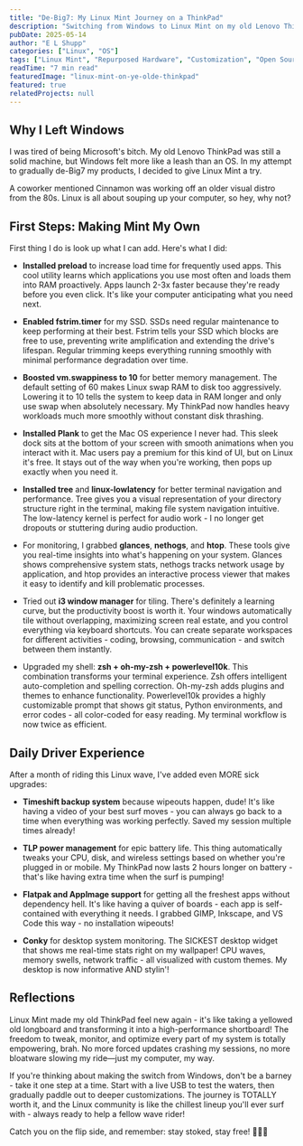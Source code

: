```yaml
---
title: "De-Big7: My Linux Mint Journey on a ThinkPad"
description: "Switching from Windows to Linux Mint on my old Lenovo ThinkPad, and the radical upgrades that transformed my computing experience. Let's get schwifty with the aftermarket add-ons bb!"
pubDate: 2025-05-14
author: "E L Shupp"
categories: ["Linux", "OS"]
tags: ["Linux Mint", "Repurposed Hardware", "Customization", "Open Source", "Productivity", "System Optimization"]
readTime: "7 min read"
featuredImage: "linux-mint-on-ye-olde-thinkpad"
featured: true
relatedProjects: null
---
```


## Why I Left Windows

I was tired of being Microsoft's bitch. My old Lenovo ThinkPad was still a solid machine, but Windows felt more like a leash than an OS. In my attempt to gradually de-Big7 my products, I decided to give Linux Mint a try.

A coworker mentioned Cinnamon was working off an older visual distro from the 80s. Linux is all about souping up your computer, so hey, why not?

## First Steps: Making Mint My Own

First thing I do is look up what I can add. Here's what I did:

- **Installed preload** to increase load time for frequently used apps. This cool utility learns which applications you use most often and loads them into RAM proactively. Apps launch 2-3x faster because they're ready before you even click. It's like your computer anticipating what you need next.

- **Enabled fstrim.timer** for my SSD. SSDs need regular maintenance to keep performing at their best. Fstrim tells your SSD which blocks are free to use, preventing write amplification and extending the drive's lifespan. Regular trimming keeps everything running smoothly with minimal performance degradation over time.

- **Boosted vm.swappiness to 10** for better memory management. The default setting of 60 makes Linux swap RAM to disk too aggressively. Lowering it to 10 tells the system to keep data in RAM longer and only use swap when absolutely necessary. My ThinkPad now handles heavy workloads much more smoothly without constant disk thrashing.

- **Installed Plank** to get the Mac OS experience I never had. This sleek dock sits at the bottom of your screen with smooth animations when you interact with it. Mac users pay a premium for this kind of UI, but on Linux it's free. It stays out of the way when you're working, then pops up exactly when you need it.

- **Installed tree** and **linux-lowlatency** for better terminal navigation and performance. Tree gives you a visual representation of your directory structure right in the terminal, making file system navigation intuitive. The low-latency kernel is perfect for audio work - I no longer get dropouts or stuttering during audio production.

- For monitoring, I grabbed **glances**, **nethogs**, and **htop**. These tools give you real-time insights into what's happening on your system. Glances shows comprehensive system stats, nethogs tracks network usage by application, and htop provides an interactive process viewer that makes it easy to identify and kill problematic processes.

- Tried out **i3 window manager** for tiling. There's definitely a learning curve, but the productivity boost is worth it. Your windows automatically tile without overlapping, maximizing screen real estate, and you control everything via keyboard shortcuts. You can create separate workspaces for different activities - coding, browsing, communication - and switch between them instantly.

- Upgraded my shell: **zsh + oh-my-zsh + powerlevel10k**. This combination transforms your terminal experience. Zsh offers intelligent auto-completion and spelling correction. Oh-my-zsh adds plugins and themes to enhance functionality. Powerlevel10k provides a highly customizable prompt that shows git status, Python environments, and error codes - all color-coded for easy reading. My terminal workflow is now twice as efficient.

## Daily Driver Experience

After a month of riding this Linux wave, I've added even MORE sick upgrades:

- **Timeshift backup system** because wipeouts happen, dude! It's like having a video of your best surf moves - you can always go back to a time when everything was working perfectly. Saved my session multiple times already!

- **TLP power management** for epic battery life. This thing automatically tweaks your CPU, disk, and wireless settings based on whether you're plugged in or mobile. My ThinkPad now lasts 2 hours longer on battery - that's like having extra time when the surf is pumping!

- **Flatpak and AppImage support** for getting all the freshest apps without dependency hell. It's like having a quiver of boards - each app is self-contained with everything it needs. I grabbed GIMP, Inkscape, and VS Code this way - no installation wipeouts!

- **Conky** for desktop system monitoring. The SICKEST desktop widget that shows me real-time stats right on my wallpaper! CPU waves, memory swells, network traffic - all visualized with custom themes. My desktop is now informative AND stylin'!

## Reflections

Linux Mint made my old ThinkPad feel new again - it's like taking a yellowed old longboard and transforming it into a high-performance shortboard! The freedom to tweak, monitor, and optimize every part of my system is totally empowering, brah. No more forced updates crashing my sessions, no more bloatware slowing my ride—just my computer, my way.

If you're thinking about making the switch from Windows, don't be a barney - take it one step at a time. Start with a live USB to test the waters, then gradually paddle out to deeper customizations. The journey is TOTALLY worth it, and the Linux community is like the chillest lineup you'll ever surf with - always ready to help a fellow wave rider!

Catch you on the flip side, and remember: stay stoked, stay free! 🏄‍♂️🐧